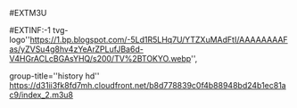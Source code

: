 #EXTM3U 

#EXTINF:-1 tvg-logo''https://1.bp.blogspot.com/-5Ld1R5LHq7U/YTZXuMAdFtI/AAAAAAAAFas/yZVSu4g8hv4zYeArZPLufJBa6d-V4HGrACLcBGAsYHQ/s200/TV%2BTOKYO.webp'',

group-title=''history hd''
https://d31ii3fk8fd7mh.cloudfront.net/b8d778839c0f4b88948bd24b1ec81ac9/index_2.m3u8
